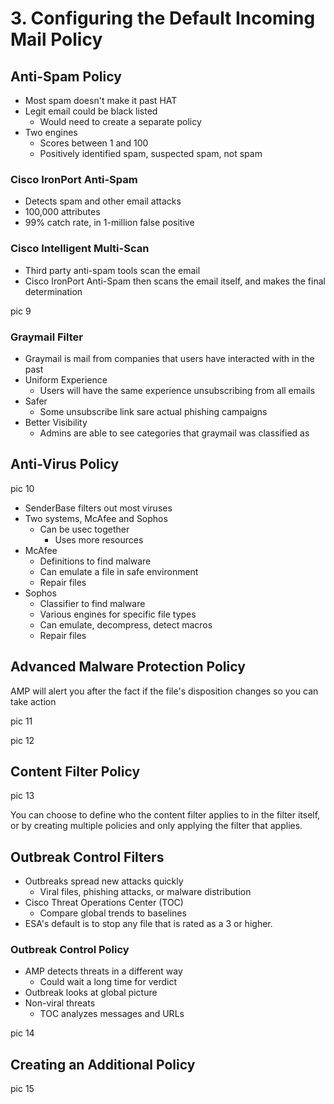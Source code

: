 # 3. Configuring the Default Incoming Mail Policy

## Anti-Spam Policy

* Most spam doesn't make it past HAT
* Legit email could be black listed
  * Would need to create a separate policy
* Two engines
  * Scores between 1 and 100
  * Positively identified spam, suspected spam, not spam

### Cisco IronPort Anti-Spam

* Detects spam and other email attacks
* 100,000 attributes
* 99% catch rate, in 1-million false positive

### Cisco Intelligent Multi-Scan

* Third party anti-spam tools scan the email
* Cisco IronPort Anti-Spam then scans the email itself, and makes the final determination

pic 9

### Graymail Filter

* Graymail is mail from companies that users have interacted with in the past
* Uniform Experience
  * Users will have the same experience unsubscribing from all emails
* Safer
  * Some unsubscribe link sare actual phishing campaigns
* Better Visibility
  * Admins are able to see categories that graymail was classified as

## Anti-Virus Policy

pic 10

* SenderBase filters out most viruses
* Two systems, McAfee and Sophos
  * Can be usec together
    * Uses more resources
* McAfee
  * Definitions to find malware
  * Can emulate a file in safe environment
  * Repair files
* Sophos
  * Classifier to find malware
  * Various engines for specific file types
  * Can emulate, decompress, detect macros
  * Repair files

## Advanced Malware Protection Policy

AMP will alert you after the fact if the file's disposition changes so you can take action

pic 11

pic 12

## Content Filter Policy

pic 13

You can choose to define who the content filter applies to in the filter itself, or by creating multiple policies and only applying the filter that applies.

## Outbreak Control Filters

* Outbreaks spread new attacks quickly
  * Viral files, phishing attacks, or malware distribution
* Cisco Threat Operations Center \(TOC\)
  * Compare global trends to baselines
* ESA's default is to stop any file that is rated as a 3 or higher.

### Outbreak Control Policy

* AMP detects threats in a different way
  * Could wait a long time for verdict
* Outbreak looks at global picture
* Non-viral threats
  * TOC analyzes messages and URLs

pic 14

## Creating an Additional Policy

pic 15

